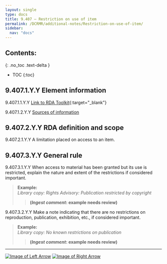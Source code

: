 ```yaml
---
layout: single
type: docs
title: 9.407 — Restriction on use of item
permalink: /DCRMR/additional-notes/Restriction-on-use-of-item/
sidebar:
  nav: "docs"
---
```


## Contents:
{: .no_toc .text-delta }

- TOC
{:toc}

## 9.407.1.Y.Y  Element information

<a name="9.407.1.1.Y.Y">9.407.1.1.Y.Y</a> [Link to RDA Toolkit](https://access.rdatoolkit.org/Content/Index?externalId=en-US_ala-476bd24c-fc68-347b-b14f-4c1562a76a53){:target="_blank"}

<a name="9.407.1.2.Y.Y">9.407.1.2.Y.Y</a> [Sources of information](/DCRMR/additional-notes/#9011-sources-of-information)

## 9.407.2.Y.Y RDA definition and scope

<a name="9.407.2.1.Y.Y">9.407.2.1.Y.Y</a> A limitation placed on access to an item.

## 9.407.3.Y.Y General rule 

<a name="9.407.3.1.Y.Y">9.407.3.1.Y.Y</a> When access to material has been granted but its use is restricted, explain the nature and extent of the restrictions if considered important.

>**Example:**  
><CITE>Library copy: Rights Advisory: Publication restricted by copyright</CITE>  
>>**(*Ingest comment*: example needs review)**

<a name="9.407.3.2.Y.Y">9.407.3.2.Y.Y</a> Make a note indicating that there are no restrictions on reproduction, publication, exhibition, etc., if considered important.

>**Example:**  
><CITE>Library copy: No known restrictions on publication</CITE>  
>>**(*Ingest comment*: example needs review)**

---

[![Image of Left Arrow](https://rbms-bsc.github.io/DCRMR/assets/pictures/navigation/Arrow_Left.png "9.405 — Restriction on access to item")](/DCRMR/additional-notes/Restriction-on-access-to-item/) [![Image of Right Arrow](https://rbms-bsc.github.io/DCRMR/assets/pictures/navigation/Arrow_Right.png "9.41 — Modification of item")](/DCRMR/additional-notes/Modification-of-item/)